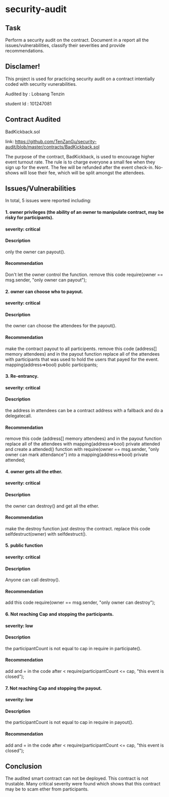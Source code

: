 # security-audit

## Task
Perform a security audit on the contract. Document in a report all the issues/vulnerabilities, classify their severities and provide recommendations.

## Disclamer!
This project is used for practicing security audit on a contract intentially coded with security vunerabilities.

Audited by : Lobsang Tenzin 

student Id : 101247081

## Contract Audited
BadKickback.sol 

link: https://github.com/TenZanGu/security-audit/blob/master/contracts/BadKickback.sol

The purpose of the contract, BadKickback, is used to encourage higher event turnout rate. The rule is to charge everyone a small fee when they sign up for the event. The fee will be refunded after the event check-in. No-shows will lose their fee, which will be split amongst the attendees.

## Issues/Vulnerabilities
In total, 5 issues were reported including:

#### 1. owner privileges (the ability of an owner to manipulate contract, may be risky for participants).

#### severity: critical

#### Description
only the owner can payout().

#### Recommendation
Don't let the owner control the function.
remove this code require(owner == msg.sender, "only owner can payout");

#### 2. owner can choose who to payout.

#### severity: critical

#### Description
the owner can choose the attendees for the payout().

#### Recommendation
make the contract payout to all participents.
remove this code (address[] memory attendees) and in the payout function replace all of the attendees with participants that was used to hold the users that payed for the event. mapping(address=>bool) public participants;

#### 3. Re-entrancy.

#### severity: critical

#### Description
the address in attendees can be a contract address with a fallback and do a delegatecall.

#### Recommendation
remove this code (address[] memory attendees) and in the payout function replace all of the attendees with mapping(address=>bool) private attended and create a attended() function with require(owner == msg.sender, "only owner can mark attendance") into a mapping(address=>bool) private attended;

#### 4. owner gets all the ether.

#### severity: critical

#### Description
the owner can destroy() and get all the ether.

#### Recommendation
make the destroy function just destroy the contract.
replace this code selfdestruct(owner) with selfdestruct().

#### 5. public function

#### severity: critical 

#### Description
Anyone can call destroy().

#### Recommendation
add this code require(owner == msg.sender, "only owner can destroy");

#### 6. Not reaching Cap and stopping the participants.

#### severity: low

#### Description
the participantCount is not equal to cap in require in participate().

#### Recommendation
add and = in the code after < require(participantCount <= cap, "this event is closed");


#### 7. Not reaching Cap and stopping the payout.

#### severity: low

#### Description
the participantCount is not equal to cap in require in payout().

#### Recommendation
add and = in the code after < require(participantCount <= cap, "this event is closed");

## Conclusion
The audited smart contract can not be deployed. This contract is not trustable. Many critical severity were found which shows that this contract may be to scam ether from participants.